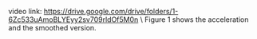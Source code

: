 video link: https://drive.google.com/drive/folders/1-6Zc533uAmoBLYEyy2sv709rldOf5M0n \\
Figure 1 shows the acceleration and the smoothed version. 
